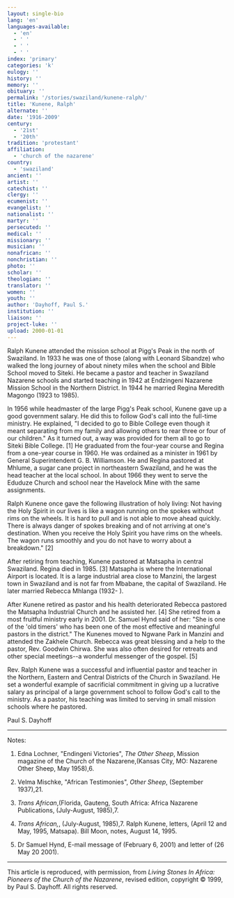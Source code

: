 ```yaml
---
layout: single-bio
lang: 'en'
languages-available:
  - 'en'
  - ' '
  - ' '
  - ' '
index: 'primary'
categories: 'k'
eulogy: ''
history: ''
memory: ''
obituary: ''
permalink: '/stories/swaziland/kunene-ralph/'
title: 'Kunene, Ralph'
alternate: ''
date: '1916-2009'
century:
  - '21st'
  - '20th'
tradition: 'protestant'
affiliation:
  - 'church of the nazarene'
country:
  - 'swaziland'
ancient: ''
artist: ''
catechist: ''
clergy: ''
ecumenist: ''
evangelist: ''
nationalist: ''
martyr: ''
persecuted: ''
medical: ''
missionary: ''
musician: ''
nonafrican: ''
nonchristian: ''
photo: ''
scholar: ''
theologian: ''
translator: ''
women: ''
youth: ''
author: 'Dayhoff, Paul S.'
institution: ''
liaison: ''
project-luke: ''
upload: 2000-01-01
---
```



Ralph Kunene attended the mission school at Pigg's Peak in the north of Swaziland. In 1933 he was one of those (along with Leonard Sibandze) who walked the long journey of about ninety miles when the school and Bible School moved to Siteki. He became a pastor and teacher in Swaziland Nazarene schools and started teaching in 1942 at Endzingeni Nazarene Mission School in the Northern District. In 1944 he married Regina Meredith Magongo (1923 to 1985).

In 1956 while headmaster of the large Pigg's Peak school, Kunene gave up a good government salary. He did this to follow God's call into the full-time ministry.  He explained, "I decided to go to Bible College even though it meant separating from my family and allowing others to rear three or four of our children."  As it turned out, a way was provided for them all to go to Siteki Bible College. [1] He graduated from the four-year course and Regina from a one-year course in 1960. He was ordained as a minister in 1961 by General Superintendent G. B. Williamson.  He and Regina pastored at Mhlume, a sugar cane project in northeastern Swaziland, and he was the head teacher at the local school. In about 1966 they went to serve the Eduduze Church and school near the Havelock Mine with the same assignments.

Ralph Kunene once gave the following illustration of holy living: Not having the Holy Spirit in our lives is like a wagon running on the spokes without rims on the wheels. It is hard to pull and is not able to move ahead quickly. There is always danger of spokes breaking and of not arriving at one's destination. When you receive the Holy Spirit you have rims on the wheels. The wagon runs smoothly and you do not have to worry about a breakdown." [2]

After retiring from teaching, Kunene pastored at Matsapha in central Swaziland. Regina died in 1985. [3] Matsapha is where the International Airport is located. It is a large industrial area close to Manzini, the largest town in Swaziland and is not far from Mbabane, the capital of Swaziland. He later married Rebecca Mhlanga (1932- ).

After Kunene retired as pastor and his health deteriorated Rebecca pastored the Matsapha Industrial Church and he assisted her. [4] She retired from a most fruitful ministry early in 2001.  Dr. Samuel Hynd said of her: "She is one of the 'old timers' who has been one of the most effective and meaningful pastors in the district."  The Kunenes moved to Ngwane Park in Manzini and attended the Zakhele Church. Rebecca was great blessing and a help to the pastor, Rev. Goodwin Chirwa. She was also often desired for retreats and other special meetings--a wonderful messenger of the gospel. [5]

Rev. Ralph Kunene was a successful and influential pastor and teacher in the Northern, Eastern and Central Districts of the Church in Swaziland. He set a wonderful example of sacrificial commitment in giving up a lucrative salary as principal of a large government school to follow God's call to the ministry. As a pastor, his teaching was limited to serving in small mission schools where he pastored.

Paul S. Dayhoff

---

Notes:

1. Edna Lochner, "Endingeni Victories", *The Other Sheep*, Mission magazine of the Church of the Nazarene,(Kansas City, MO: Nazarene Other Sheep, May 1958),6.

2. Velma Mischke, "African Testimonies", *Other Sheep*, (September 1937),21.

3. *Trans African*,(Florida, Gauteng, South Africa: Africa Nazarene Publications, (July-August, 1985),7.

4. *Trans African,*, (July-August, 1985),7.  Ralph Kunene, letters, (April 12 and May, 1995, Matsapa).  Bill Moon, notes, August 14, 1995.

5. Dr Samuel Hynd, E-mail message of (February 6, 2001) and letter of (26 May 20 2001).

---

This article is reproduced, with permission, from *Living Stones In Africa: Pioneers of the Church of the Nazarene*, revised edition, copyright &copy; 1999, by Paul S. Dayhoff.  All rights reserved.